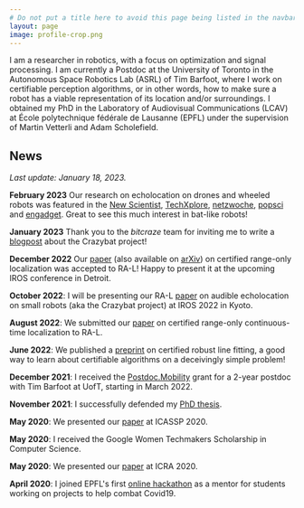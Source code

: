 ```yaml
---
# Do not put a title here to avoid this page being listed in the navbar.
layout: page
image: profile-crop.png
---
```


I am a researcher in robotics, with a focus on optimization and signal processing. I am currently a Postdoc at the University of Toronto in the Autonomous Space Robotics Lab (ASRL) of Tim Barfoot, where I work on certifiable perception algorithms, or in other words, how to make sure a robot has a viable representation of its location and/or surroundings. I obtained my PhD in the Laboratory of Audiovisual Communications (LCAV) at École polytechnique fédérale de Lausanne (EPFL) under the supervision of Martin Vetterli and Adam Scholefield. 

## News 

*Last update: January 18, 2023.*

**February 2023** Our research on echolocation on drones and wheeled robots was featured in the [New Scientist](https://www.newscientist.com/article/2357770-flying-robot-echolocates-like-a-bat-to-avoid-banging-into-walls/), [TechXplore](https://techxplore.com/news/2023-02-bat-inspired-framework-equip-robots-sound-based.html), [netzwoche](https://www.netzwoche.ch/news/2023-02-19/diese-drohne-orientiert-sich-nur-ueber-das-echo), [popsci](https://www.popsci.com/technology/robot-echolocation-bat/) and [engadget](https://www.popsci.com/technology/robot-echolocation-bat/). Great to see this much interest in bat-like robots!   

**January 2023** Thank you to the *bitcraze* team for inviting me to write a [blogpost](https://www.bitcraze.io/2023/01/from-crazyflies-to-crazybats) about the Crazybat project!  

**December 2022** Our [paper](https://doi.org/10.1109/LRA.2022.3233232) (also available on [arXiv](https://arxiv.org/abs/2209.04266)) on certified range-only localization was accepted to RA-L! Happy to present it at the upcoming IROS conference in Detroit. 

**October 2022**: I will be presenting our RA-L [paper](https://ieeexplore.ieee.org/document/9844245) on audible echolocation on small robots (aka the Crazybat project) at IROS 2022 in Kyoto.

**August 2022**: We submitted our [paper](https://arxiv.org/abs/2209.04266) on certified range-only continuous-time localization to RA-L.

**June 2022**: We published a [preprint](https://arxiv.org/pdf/2206.05082.pdf) on certified robust line fitting, a good way to learn about certifiable algorithms on a deceivingly simple problem! 

**December 2021**: I received the [Postdoc.Mobility](https://www.snf.ch/en/XIZpfY3iVS5KRRoD/funding/careers/postdoc-mobility) grant for a 2-year postdoc with Tim Barfoot at UofT, starting in March 2022.

**November 2021**: I successfully defended my [PhD thesis](https://infoscience.epfl.ch/record/290057?ln=en).

**May 2020**: We presented our [paper](https://ieeexplore.ieee.org/document/9053903) at ICASSP 2020. 

**May 2020**: I received the Google Women Techmakers Scholarship in Computer Science.

**May 2020**: We presented our [paper](https://ieeexplore.ieee.org/document/8978573) at ICRA 2020.  

**April 2020**: I joined EPFL's first [online hackathon](https://actu.epfl.ch/news/hackathon-generates-over-100-ideas-to-combat-covid/) as a mentor for students working on projects to help combat Covid19. 
